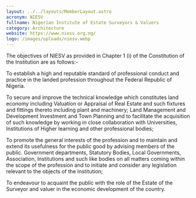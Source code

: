 ```yaml
---
layout: ../../layouts/MemberLayout.astro
acronym: NIESV
fullname: Nigerian Institute of Estate Surveyors & Valuers
category: Architecture
website: https://www.niesv.org.ng/
logo: /images/uploads/niesv.webp
---
```

The objectives of NIESV as provided in Chapter 1 (i) of the Constitution of the Institution are as follows:-





To establish a high and reputable standard of professional conduct and practice in the landed profession throughout the Federal Republic of Nigeria.





To secure and improve the technical knowledge which constitutes land economy including Valuation or Appraisal of Real Estate and such fixtures and fittings thereto including plant and machinery; Land Management and Development Investment and Town Planning and to facilitate the acquisition of such knowledge by working in close collaboration with Universities, Institutions of Higher learning and other professional bodies;





To promote the general interests of the profession and to maintain and extend its usefulness for the public good by advising members of the public. Government departments, Statutory Bodies, Local Governments, Association, Institutions and such like bodies on all matters coming within the scope of the profession and to initiate and consider any legislation relevant to the objects of the Institution;





To endeavour to acquaint the public with the role of the Estate of the Surveyor and valuer in the economic development of the country.
